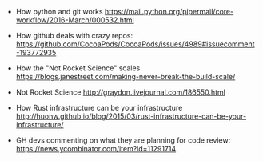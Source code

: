 * How python and git works
  https://mail.python.org/pipermail/core-workflow/2016-March/000532.html

* How github deals with crazy repos:
  https://github.com/CocoaPods/CocoaPods/issues/4989#issuecomment-193772935

* How the "Not Rocket Science" scales
  https://blogs.janestreet.com/making-never-break-the-build-scale/

* Not Rocket Science
  http://graydon.livejournal.com/186550.html

* How Rust infrastructure can be your infrastructure
  http://huonw.github.io/blog/2015/03/rust-infrastructure-can-be-your-infrastructure/

* GH devs commenting on what they are planning for code review:
  https://news.ycombinator.com/item?id=11291714

